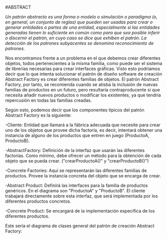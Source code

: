 #ABSTRACT

*Un patrón abstracto es una forma o modelo o simulación o paradigma (o, en general, un conjunto de reglas) que pueden ser usadas para crear o generar entidades o partes de una entidad, especialmente si las entidades generadas tienen lo suficiente en común como para que sea posible inferir o discernir el patrón, en cuyo caso se dice que exhiben el patrón. La detección de los patrones subyacentes se denomina reconocimiento de patrones.*

Nos encontramos frente a un problema en el que debemos crear diferentes objetos, todos pertenecientes a la misma familia, como puede ser el sistema de librerías necesarias para crear interfaces gráficas. Visto esto podríamos decir que lo que intenta solucionar el patrón de diseño software de creación Abstract Factory es crear diferentes familias de objetos.	El patrón Abstract Factory, por tanto, se recomienda cuando se atisba la inclusión de nuevas familias de productos en un futuro, pero resultaría contraproducente si que necesita añadir nuevos productos o modificar los existentes, ya que tendría repercusión en todas las familias creadas.

Según esto, podemos decir que los componentes típicos del patrón Abstract Factory es la siguiente:

-Cliente: Entidad que llamará a la fábrica adecuada que necesite para crear uno de los objetos que provee dicha factoría, es decir, intentará obtener una instancia de alguno de los productos que entren en juego (ProductoA, ProductoB).

-AbstractFactory: Definición de la interfaz que usarán las diferentes factorías. Como mínimo, debe ofrecer un método para la obtención de cada objeto que se pueda crear. ("crearProductoA()" y "crearProductoB()")

-Concrete Factories: Aquí se representarán las diferentes familias de productos. Provee la instancia concreta del objeto que se encarga de crear.

-Abstract Product: Definirá las interfaces para la familia de productos genéricos. En el diagrama son "ProductoA" y "ProductoB". El cliente trabajará directamente sobre esta interfaz, que será implementada por los diferentes productos concretos.

-Concrete Product: Se encargará de la implementación específica de los diferentes productos.

Este sería el diagrama de clases general del patrón de creación Abstract Factory:

[](https://drive.google.com/file/d/0B_C94Hl6_nLQVlNsMjB4czFoMlU/view?usp=sharing)


